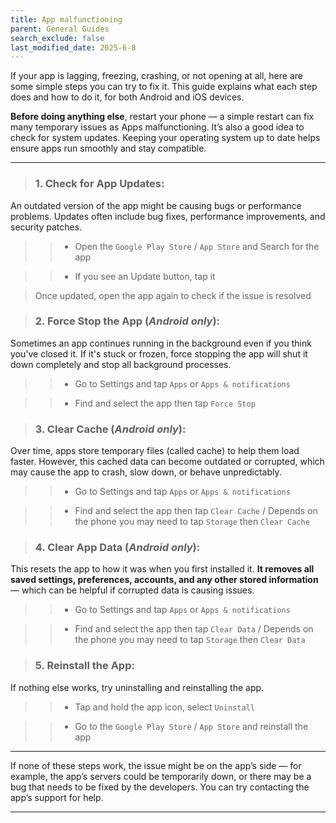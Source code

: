 ```yaml
---
title: App malfunctioning
parent: General Guides
search_exclude: false
last_modified_date: 2025-6-8
---
```


If your app is lagging, freezing, crashing, or not opening at all, here are some simple steps you can try to fix it. This guide explains what each step does and how to do it, for both Android and iOS devices.

**Before doing anything else**, restart your phone — a simple restart can fix many temporary issues as Apps malfunctioning. It’s also a good idea to check for system updates. Keeping your operating system up to date helps ensure apps run smoothly and stay compatible.

---

> ### 1. Check for App Updates:
An outdated version of the app might be causing bugs or performance problems. Updates often include bug fixes, performance improvements, and security patches.

>> - Open the `Google Play Store` / `App Store` and Search for the app

>> - If you see an Update button, tap it

>Once updated, open the app again to check if the issue is resolved

> ### 2. Force Stop the App (*Android only*):
Sometimes an app continues running in the background even if you think you've closed it. If it's stuck or frozen, force stopping the app will shut it down completely and stop all background processes.

>> - Go to Settings and tap `Apps` or `Apps & notifications`

>> - Find and select the app then tap `Force Stop`

> ### 3. Clear Cache (*Android only*):
Over time, apps store temporary files (called cache) to help them load faster. However, this cached data can become outdated or corrupted, which may cause the app to crash, slow down, or behave unpredictably.

>> - Go to Settings and tap `Apps` or `Apps & notifications`

>> - Find and select the app then tap `Clear Cache` / Depends on the phone you may need to tap `Storage` then `Clear Cache`


> ### 4. Clear App Data (*Android only*):
This resets the app to how it was when you first installed it. **It removes all saved settings, preferences, accounts, and any other stored information** — which can be helpful if corrupted data is causing issues.

>> - Go to Settings and tap `Apps` or `Apps & notifications`

>> - Find and select the app then tap `Clear Data` / Depends on the phone you may need to tap `Storage` then `Clear Data`

> ### 5. Reinstall the App:
If nothing else works, try uninstalling and reinstalling the app.

>> - Tap and hold the app icon, select `Uninstall`

>> - Go to the `Google Play Store` / `App Store` and reinstall the app

---

If none of these steps work, the issue might be on the app’s side — for example, the app’s servers could be temporarily down, or there may be a bug that needs to be fixed by the developers. You can try contacting the app’s support for help.

---